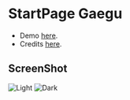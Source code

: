 # StartPage Gaegu

- Demo [here](https://startpages.lucasbrum.net/gaegu).  
- Credits [here](https://www.reddit.com/r/startpages/comments/hca1dj/simple_light_startpage/).

## ScreenShot

![Light](https://raw.githubusercontent.com/sistematico/startpages/master/gaegu/light.png)
![Dark](https://raw.githubusercontent.com/sistematico/startpages/master/gaegu/dark.png)